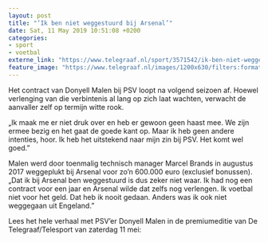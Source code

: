```yaml
---
layout: post
title: "’Ik ben niet weggestuurd bij Arsenal’"
date: Sat, 11 May 2019 10:51:08 +0200
categories: 
- sport 
- voetbal 
externe_link: "https://www.telegraaf.nl/sport/3571542/ik-ben-niet-weggestuurd-bij-arsenal"
feature_image: "https://www.telegraaf.nl/images/1200x630/filters:format(jpeg):quality(80)/cdn-kiosk-api.telegraaf.nl/eb90de7c-73c9-11e9-a2b8-02c309bc01c1.jpg"
---
```


<p class="intro">Het contract van Donyell Malen bij PSV loopt na volgend seizoen af. Hoewel verlenging van die verbintenis al lang op zich laat wachten, verwacht de aanvaller zelf op termijn witte rook.</p> <p>„Ik maak me er niet druk over en heb er gewoon geen haast mee. We zijn ermee bezig en het gaat de goede kant op. Maar ik heb geen andere intenties, hoor. Ik heb het uitstekend naar mijn zin bij PSV. Het komt wel goed.”</p><p>Malen werd door toenmalig technisch manager Marcel Brands in augustus 2017 weggeplukt bij Arsenal voor zo’n 600.000 euro (exclusief bonussen). „Dat ik bij Arsenal ben weggestuurd is dus zeker niet waar. Ik had nog een contract voor een jaar en Arsenal wilde dat zelfs nog verlengen. Ik voetbal niet voor het geld. Dat heb ik nooit gedaan. Anders was ik ook niet weggegaan uit Engeland.”</p><p>Lees het hele verhaal met PSV’er Donyell Malen in de premiumeditie van De Telegraaf/Telesport van zaterdag 11 mei:</p>
